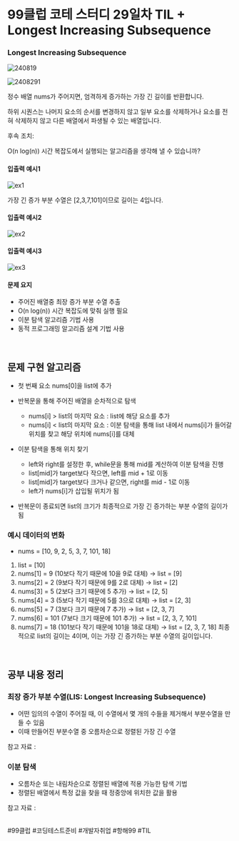 # 99클럽 코테 스터디 29일차 TIL + Longest Increasing Subsequence

### Longest Increasing Subsequence

![240819](https://github.com/user-attachments/assets/c62752d7-4a94-4186-a372-1868471f9c08)

![2408291](https://github.com/user-attachments/assets/a65a2e27-f256-4ea0-91f1-5502c2944aff)

정수 배열 nums가 주어지면, 엄격하게 증가하는 가장 긴 길이를 반환합니다.

하위 시퀀스는 나머지 요소의 순서를 변경하지 않고 일부 요소를 삭제하거나 요소를 전혀 삭제하지 않고 다른 배열에서 파생될 수 있는 배열입니다.

후속 조치: 

O(n log(n)) 시간 복잡도에서 실행되는 알고리즘을 생각해 낼 수 있습니까?

#### 입출력 예시1
![ex1](https://github.com/user-attachments/assets/754b7297-9e26-4e41-bdc9-2935e01c7a91)

가장 긴 증가 부분 수열은 [2,3,7,101]이므로 길이는 4입니다.

#### 입출력 예시2

![ex2](https://github.com/user-attachments/assets/975cff0b-60cb-4996-9d80-97a7ef23a0f8)

#### 입출력 예시3

![ex3](https://github.com/user-attachments/assets/d03a14ba-3c48-4fc7-9153-57a20c41447a)

#### 문제 요지
- 주어진 배열중 최장 증가 부분 수열 추출
- O(n log(n)) 시간 복잡도에 맞춰 실행 필요
- 이분 탐색 알고리즘 기법 사용
- 동적 프로그래밍 알고리즘 설계 기법 사용

<br>

## 문제 구현 알고리즘
- 첫 번째 요소 nums[0]을 list에 추가
- 반복문을 통해 주어진 배열을 순차적으로 탐색

    - nums[i] > list의 마지막 요소 : list에 해당 요소를 추가
    - nums[i] < list의 마지막 요소 : 이분 탐색을 통해 list 내에서 nums[i]가 들어갈 위치를 찾고 해당 위치에 nums[i]를 대체

- 이분 탐색을 통해 위치 찾기

    - left와 right를 설정한 후, while문을 통해 mid를 계산하여 이분 탐색을 진행
    - list[mid]가 target보다 작으면, left를 mid + 1로 이동
    - list[mid]가 target보다 크거나 같으면, right를 mid - 1로 이동
    - left가 nums[i]가 삽입될 위치가 됨

- 반복문이 종료되면 list의 크기가 최종적으로 가장 긴 증가하는 부분 수열의 길이가 됨

### 예시 데이터의 변화
- nums = [10, 9, 2, 5, 3, 7, 101, 18]

1. list = [10]
2. nums[1] = 9 (10보다 작기 때문에 10을 9로 대체) -> list = [9]
3. nums[2] = 2 (9보다 작기 때문에 9를 2로 대체) -> list = [2]
4. nums[3] = 5 (2보다 크기 때문에 5 추가) -> list = [2, 5]
5. nums[4] = 3 (5보다 작기 때문에 5를 3으로 대체) -> list = [2, 3]
6. nums[5] = 7 (3보다 크기 때문에 7 추가) -> list = [2, 3, 7]
7. nums[6] = 101 (7보다 크기 때문에 101 추가) -> list = [2, 3, 7, 101]
8. nums[7] = 18 (101보다 작기 때문에 101을 18로 대체) -> list = [2, 3, 7, 18]
최종적으로 list의 길이는 4이며, 이는 가장 긴 증가하는 부분 수열의 길이입니다.

<br>

## 공부 내용 정리

### 최장 증가 부분 수열(LIS: Longest Increasing Subsequence)
- 어떤 임의의 수열이 주어질 때, 이 수열에서 몇 개의 수들을 제거해서 부분수열을 만들 수 있음
- 이때 만들어진 부분수열 중 오름차순으로 정렬된 가장 긴 수열

참고 자료 : 


### 이분 탐색
- 오름차순 또는 내림차순으로 정렬된 배열에 적용 가능한 탐색 기법
- 정렬된 배열에서 특정 값을 찾을 때 정중앙에 위치한 값을 활용

참고 자료 : 




<br>
#99클럽 #코딩테스트준비 #개발자취업 #항해99 #TIL
